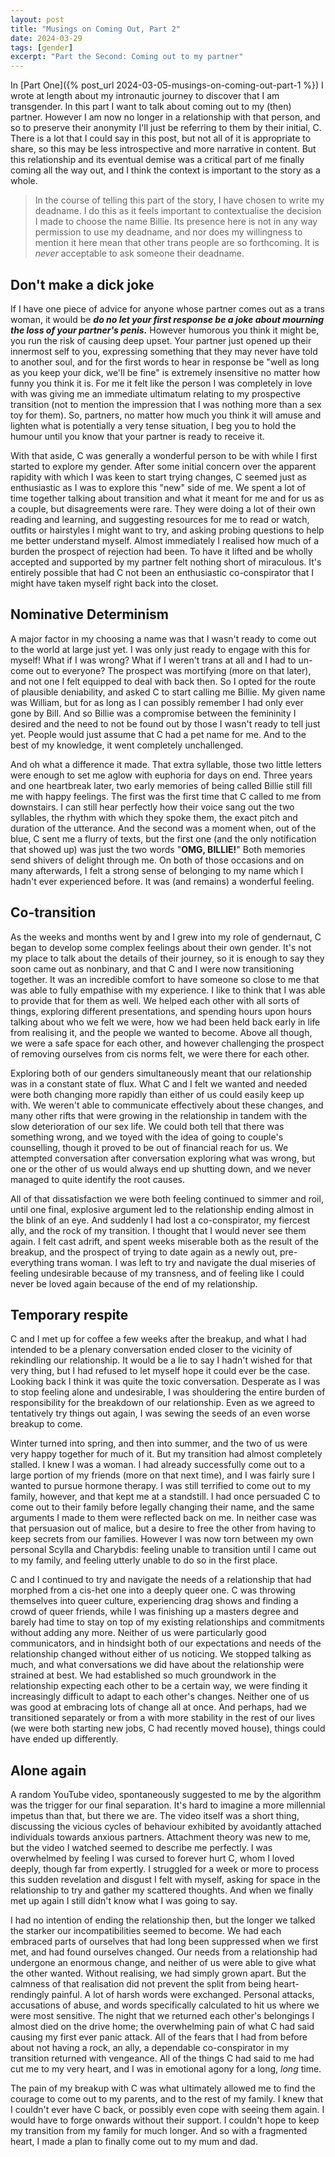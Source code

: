 ```yaml
---
layout: post
title: "Musings on Coming Out, Part 2"
date: 2024-03-29
tags: [gender]
excerpt: "Part the Second: Coming out to my partner"
---
```


In [Part One]({% post_url 2024-03-05-musings-on-coming-out-part-1 %}) I wrote at length about my intronautic journey to discover that I am transgender. In this part I want to talk about coming out to my (then) partner. However I am now no longer in a relationship with that person, and so to preserve their anonymity I'll just be referring to them by their initial, C. There is a lot that I could say in this post, but not all of it is appropriate to share, so this may be less introspective and more narrative in content. But this relationship and its eventual demise was a critical part of me finally coming all the way out, and I think the context is important to the story as a whole.

> In the course of telling this part of the story, I have chosen to write my deadname. I do this as it feels important to contextualise the decision I made to choose the name Billie. Its presence here is not in any way permission to use my deadname, and nor does my willingness to mention it here mean that other trans people are so forthcoming. It is *never* acceptable to ask someone their deadname.

## Don't make a dick joke
If I have one piece of advice for anyone whose partner comes out as a trans woman, it would be _**do no let your first response be a joke about mourning the loss of your partner's penis.**_ However humorous you think it might be, you run the risk of causing deep upset. Your partner just opened up their innermost self to you, expressing something that they may never have told to another soul, and for the first words to hear in response be "well as long as you keep your dick, we'll be fine" is extremely insensitive no matter how funny you think it is. For me it felt like the person I was completely in love with was giving me an immediate ultimatum relating to my prospective transition (not to mention the impression that I was nothing more than a sex toy for them). So, partners, no matter how much you think it will amuse and lighten what is potentially a very tense situation, I beg you to hold the humour until you know that your partner is ready to receive it.

With that aside, C was generally a wonderful person to be with while I first started to explore my gender. After some initial concern over the apparent rapidity with which I was keen to start trying changes, C seemed just as enthusiastic as I was to explore this "new" side of me. We spent a lot of time together talking about transition and what it meant for me and for us as a couple, but disagreements were rare. They were doing a lot of their own reading and learning, and suggesting resources for me to read or watch, outfits or hairstyles I might want to try, and asking probing questions to help me better understand myself. Almost immediately I realised how much of a burden the prospect of rejection had been. To have it lifted and be wholly accepted and supported by my partner felt nothing short of miraculous. It's entirely possible that had C not been an enthusiastic co-conspirator that I might have taken myself right back into the closet.

## Nominative Determinism
A major factor in my choosing a name was that I wasn't ready to come out to the world at large just yet. I was only just ready to engage with this for myself! What if I was wrong? What if I weren't trans at all and I had to un-come out to everyone? The prospect was mortifying (more on that later), and not one I felt equipped to deal with back then. So I opted for the route of plausible deniability, and asked C to start calling me Billie. My given name was William, but for as long as I can possibly remember I had only ever gone by Bill. And so Billie was a compromise between the femininity I desired and the need to not be found out by those I wasn't ready to tell just yet. People would just assume that C had a pet name for me. And to the best of my knowledge, it went completely unchallenged.

And oh what a difference it made. That extra syllable, those two little letters were enough to set me aglow with euphoria for days on end. Three years and one heartbreak later, two early memories of being called Billie still fill me with happy feelings. The first was the first time that C called to me from downstairs. I can still hear perfectly how their voice sang out the two syllables, the rhythm with which they spoke them, the exact pitch and duration of the utterance. And the second was a moment when, out of the blue, C sent me a flurry of texts, but the first one (and the only notification that showed up) was just the two words "**OMG, BILLIE!**" Both memories send shivers of delight through me. On both of those occasions and on many afterwards, I felt a strong sense of belonging to my name which I hadn't ever experienced before. It was (and remains) a wonderful feeling.

## Co-transition
As the weeks and months went by and I grew into my role of gendernaut, C began to develop some complex feelings about their own gender. It's not my place to talk about the details of their journey, so it is enough to say they soon came out as nonbinary, and that C and I were now transitioning together. It was an incredible comfort to have someone so close to me that was able to fully empathise with my experience. I like to think that I was able to provide that for them as well. We helped each other with all sorts of things, exploring different presentations, and spending hours upon hours talking about who we felt we were, how we had been held back early in life from realising it, and the people we wanted to become. Above all though, we were a safe space for each other, and however challenging the prospect of removing ourselves from cis norms felt, we were there for each other.

Exploring both of our genders simultaneously meant that our relationship was in a constant state of flux. What C and I felt we wanted and needed were both changing more rapidly than either of us could easily keep up with. We weren't able to communicate effectively about these changes, and many other rifts that were growing in the relationship in tandem with the slow deterioration of our sex life. We could both tell that there was something wrong, and we toyed with the idea of going to couple's counselling, though it proved to be out of financial reach for us. We attempted conversation after conversation exploring what was wrong, but one or the other of us would always end up shutting down, and we never managed to quite identify the root causes.

All of that dissatisfaction we were both feeling continued to simmer and roil, until one final, explosive argument led to the relationship ending almost in the blink of an eye. And suddenly I had lost a co-conspirator, my fiercest ally, and the rock of my transition. I thought that I would never see them again. I felt cast adrift, and spent weeks miserable both as the result of the breakup, and the prospect of trying to date again as a newly out, pre-everything trans woman. I was left to try and navigate the dual miseries of feeling undesirable because of my transness, and of feeling like I could never be loved again because of the end of my relationship.

## Temporary respite
C and I met up for coffee a few weeks after the breakup, and what I had intended to be a plenary conversation ended closer to the vicinity of rekindling our relationship. It would be a lie to say I hadn't wished for that very thing, but I had refused to let myself hope it could ever be the case. Looking back I think it was quite the toxic conversation. Desperate as I was to stop feeling alone and undesirable, I was shouldering the entire burden of responsibility for the breakdown of our relationship. Even as we agreed to tentatively try things out again, I was sewing the seeds of an even worse breakup to come.

Winter turned into spring, and then into summer, and the two of us were very happy together for much of it. But my transition had almost completely stalled. I knew I was a woman. I had already successfully come out to a large portion of my friends (more on that next time), and I was fairly sure I wanted to pursue hormone therapy. I was still terrified to come out to my family, however, and that kept me at a standstill. I had once persuaded C to come out to their family before legally changing their name, and the same arguments I made to them were reflected back on me. In neither case was that persuasion out of malice, but a desire to free the other from having to keep secrets from our families. However I was now torn between my own personal Scylla and Charybdis: feeling unable to transition until I came out to my family, and feeling utterly unable to do so in the first place.

C and I continued to try and navigate the needs of a relationship that had morphed from a cis-het one into a deeply queer one. C was throwing themselves into queer culture, experiencing drag shows and finding a crowd of queer friends, while I was finishing up a masters degree and barely had time to stay on top of my existing relationships and commitments without adding any more. Neither of us were particularly good communicators, and in hindsight both of our expectations and needs of the relationship changed without either of us noticing. We stopped talking as much, and what conversations we did have about the relationship were strained at best. We had established so much groundwork in the relationship expecting each other to be a certain way, we were finding it increasingly difficult to adapt to each other's changes. Neither one of us was good at embracing lots of change all at once. And perhaps, had we transitioned separately or from a with more stability in the rest of our lives (we were both starting new jobs, C had recently moved house), things could have ended up differently.

## Alone again  
A random YouTube video, spontaneously suggested to me by the algorithm was the trigger for our final separation. It's hard to imagine a more millennial impetus than that, but there we are. The video itself was a short thing, discussing the vicious cycles of behaviour exhibited by avoidantly attached individuals towards anxious partners. Attachment theory was new to me, but the video I watched seemed to describe me perfectly. I was overwhelmed by feeling I was cursed to forever hurt C, whom I loved deeply, though far from expertly. I struggled for a week or more to process this sudden revelation and disgust I felt with myself, asking for space in the relationship to try and gather my scattered thoughts. And when we finally met up again I still didn't know what I was going to say.

I had no intention of ending the relationship then, but the longer we talked the starker our incompatibilities seemed to become. We had each embraced parts of ourselves that had long been suppressed when we first met, and had found ourselves changed. Our needs from a relationship had undergone an enormous change, and neither of us were able to give what the other wanted. Without realising, we had simply grown apart. But the calmness of that realisation did not prevent the split from being heart-rendingly painful. A lot of harsh words were exchanged. Personal attacks, accusations of abuse, and words specifically calculated to hit us where we were most sensitive. The night that we returned each other's belongings I almost died on the drive home; the overwhelming pain of what C had said causing my first ever panic attack. All of the fears that I had from before about not having a rock, an ally, a dependable co-conspirator in my transition returned with vengeance. All of the things C had said to me had cut me to my very heart, and I was in emotional agony for a long, _long_ time.

The pain of my breakup with C was what ultimately allowed me to find the courage to come out to my parents, and to the rest of my family. I knew that I couldn't ever have C back, or possibly even cope with seeing them again. I would have to forge onwards without their support. I couldn't hope to keep my transition from my family for much longer. And so with a fragmented heart, I made a plan to finally come out to my mum and dad.
